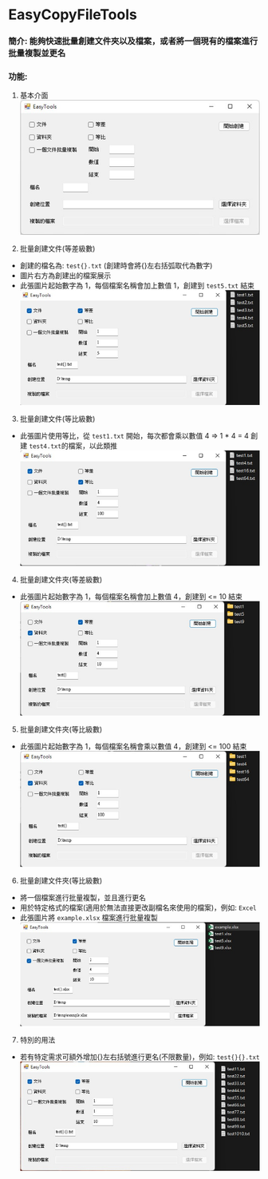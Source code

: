 # EasyCopyFileTools
### 簡介: 能夠快速批量創建文件夾以及檔案，或者將一個現有的檔案進行批量複製並更名
### 功能:
1. 基本介面<br>
![image1](https://github.com/Johnsonnnn/EasyCopyFileTools/blob/main/Images/1.jpg)

2. 批量創建文件(等差級數)
* 創建的檔名為: `test{}.txt` (創建時會將{}左右括弧取代為數字)
* 圖片右方為創建出的檔案展示
* 此張圖片起始數字為 1，每個檔案名稱會加上數值 1，創建到 `test5.txt` 結束<br>
![image2](https://github.com/Johnsonnnn/EasyCopyFileTools/blob/main/Images/2.jpg)

3. 批量創建文件(等比級數)
* 此張圖片使用等比，從 `test1.txt` 開始，每次都會乘以數值 4 => 1 * 4 = 4 創建 `test4.txt`的檔案，以此類推<br>
![image3](https://github.com/Johnsonnnn/EasyCopyFileTools/blob/main/Images/3.jpg)

4. 批量創建文件夾(等差級數)
* 此張圖片起始數字為 1，每個檔案名稱會加上數值 4，創建到 <= 10 結束<br>
![image4](https://github.com/Johnsonnnn/EasyCopyFileTools/blob/main/Images/4.jpg)

5. 批量創建文件夾(等比級數)
* 此張圖片起始數字為 1，每個檔案名稱會乘以數值 4，創建到 <= 100 結束<br>
![image5](https://github.com/Johnsonnnn/EasyCopyFileTools/blob/main/Images/5.jpg)

6. 批量創建文件夾(等比級數)
* 將一個檔案進行批量複製，並且進行更名
* 用於特定格式的檔案(適用於無法直接更改副檔名來使用的檔案)，例如: `Excel`
* 此張圖片將 `example.xlsx` 檔案進行批量複製<br>
![image6](https://github.com/Johnsonnnn/EasyCopyFileTools/blob/main/Images/6.jpg)
7. 特別的用法
* 若有特定需求可額外增加{}左右括號進行更名(不限數量)，例如: `test{}{}.txt` <br>
![image7](https://github.com/Johnsonnnn/EasyCopyFileTools/blob/main/Images/7.jpg)
